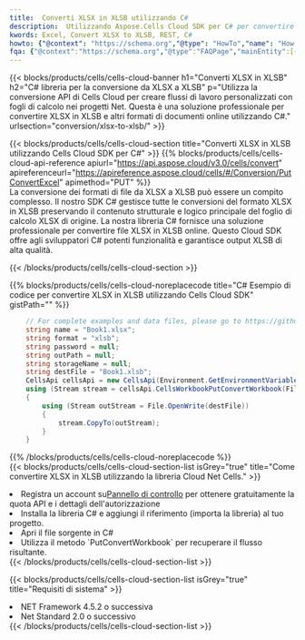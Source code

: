 ```yaml
---
title:  Converti XLSX in XLSB utilizzando C#
description:  Utilizzando Aspose.Cells Cloud SDK per C# per convertire un file in formato XLSX in un file in formato XLSB.
kwords: Excel, Convert XLSX to XLSB, REST, C#
howto: {"@context": "https://schema.org","@type": "HowTo","name": "How to convert XLSX to XLSB using the Cells Cloud Net library.","description": "How to convert XLSX to XLSB using the Cells Cloud Net library.","image": {"@type": "ImageObject"},"url": "/net/conversion/xlsx-to-xlsb/","step": [{ "@type": "HowToStep","name": "How to convert XLSX to XLSB using the Cells Cloud Net library. step 1", "image": {"@type": "ImageObject",},"url": "/net/conversion/xlsx-to-xlsb/","text": "Register an account at <a href='https://dashboard.aspose.cloud/'>Dashboard</a> to get free API quota & authorization details",},{ "@type": "HowToStep","name": "How to convert XLSX to XLSB using the Cells Cloud Net library. step 1", "image": {"@type": "ImageObject",},"url": "/net/conversion/xlsx-to-xlsb/","text": "Install C# library and add the reference (import the library) to your project.",},{ "@type": "HowToStep","name": "How to convert XLSX to XLSB using the Cells Cloud Net library. step 1", "image": {"@type": "ImageObject",},"url": "/net/conversion/xlsx-to-xlsb/","text": "Open the source file in C#",},{ "@type": "HowToStep","name": "How to convert XLSX to XLSB using the Cells Cloud Net library. step 1", "image": {"@type": "ImageObject",},"url": "/net/conversion/xlsx-to-xlsb/","text": "Use the `PutConvertWorkbook` method to retrieve the resulting stream.",}, ],"supply": {"@type": "HowToSupply","name": "document"},"tool": [{"@type": "HowToTool","name": "Visual Studio, Visual Studio Code, Rider "},{"@type": "HowToTool","name": "Aspose Cells"}],"totalTime": "PT6M"}
fqa: {"@context":"https://schema.org","@type":"FAQPage","mainEntity":[{"@type":"Question","name":"Why convert file formats in C# using REST API?","acceptedAnswer":{"@type":"Answer","text":"Documents are encoded in many ways, and some files may be incompatible with the software you use. To open and read such files, just convert them to appropriate file formats.<br/><ol><li>Install .NET SDK and add the reference (import the library) to your project.</li><li>Open the source file in C# using REST API.</li><li>Call the PutConvertWorkbookRequest() method, passing an output filename with required extension.</li><li>Get the result of conversion as a separate file.</li></ol>"}},{"@type":"Question","name":"What file formats can I convert with your C# library?","acceptedAnswer":{"@type":"Answer","text":"We support a variety of file formats for conversion using .NET library, including XLSX, Excel, xls , PDF, CSV, HTML, Markdown, XML, PNG, JPG, TIFF, Json, TXT and many more."}},{"@type":"Question","name":"What is the maximum allowed file size for conversion using this .NET library?","acceptedAnswer":{"@type":"Answer","text":"There are no file size limits for format conversions using .NET library."}}]}
---
```

{{< blocks/products/cells/cells-cloud-banner h1="Converti XLSX in XLSB" h2="C# libreria per la conversione da XLSX a XLSB" p="Utilizza la conversione API di Cells Cloud per creare flussi di lavoro personalizzati con fogli di calcolo nei progetti Net. Questa è una soluzione professionale per convertire XLSX in XLSB e altri formati di documenti online utilizzando C#." urlsection="conversion/xlsx-to-xlsb/" >}}

{{< blocks/products/cells/cells-cloud-section title="Converti XLSX in XLSB utilizzando Cells Cloud SDK per C#" >}}
{{% blocks/products/cells/cells-cloud-api-reference apiurl="https://api.aspose.cloud/v3.0/cells/convert" apireferenceurl="https://apireference.aspose.cloud/cells/#/Conversion/PutConvertExcel" apimethod="PUT" %}}
<br/>
La conversione dei formati di file da XLSX a XLSB può essere un compito complesso. Il nostro SDK C# gestisce tutte le conversioni del formato XLSX in XLSB preservando il contenuto strutturale e logico principale del foglio di calcolo XLSX di origine. La nostra libreria C# fornisce una soluzione professionale per convertire file XLSX in XLSB online. Questo Cloud SDK offre agli sviluppatori C# potenti funzionalità e garantisce output XLSB di alta qualità.

{{< /blocks/products/cells/cells-cloud-section >}}

{{% blocks/products/cells/cells-cloud-noreplacecode title="C# Esempio di codice per convertire XLSX in XLSB utilizzando Cells Cloud SDK" gistPath="" %}}
 
```cs
    // For complete examples and data files, please go to https://github.com/aspose-cells-cloud/aspose-cells-cloud-dotnet/
    string name = "Book1.xlsx";
    string format = "xlsb";
    string password = null;
    string outPath = null;
    string storageName = null;
    string destFile = "Book1.xlsb";
    CellsApi cellsApi = new CellsApi(Environment.GetEnvironmentVariable("ProductClientId"), Environment.GetEnvironmentVariable("ProductClientSecret"));
    using (Stream stream = cellsApi.CellsWorkbookPutConvertWorkbook(File.OpenRead(name), format, password, outPath, storageName))
    {
        using (Stream outStream = File.OpenWrite(destFile))
        {
            stream.CopyTo(outStream);
        }
    }
```
 
{{% /blocks/products/cells/cells-cloud-noreplacecode %}}
<br/>
{{< blocks/products/cells/cells-cloud-section-list isGrey="true" title="Come convertire XLSX in XLSB utilizzando la libreria Cloud Net Cells." >}}
<li> Registra un account su<a href="https://dashboard.aspose.cloud/">Pannello di controllo</a> per ottenere gratuitamente la quota API e i dettagli dell'autorizzazione</li>
<li>Installa la libreria C# e aggiungi il riferimento (importa la libreria) al tuo progetto.</li>
<li>Apri il file sorgente in C#</li>
<li>Utilizza il metodo `PutConvertWorkbook` per recuperare il flusso risultante.</li>
{{< /blocks/products/cells/cells-cloud-section-list >}}

{{< blocks/products/cells/cells-cloud-section-list isGrey="true" title="Requisiti di sistema" >}}
<li>NET Framework 4.5.2 o successiva</li>
<li>Net Standard 2.0 o successivo</li>
{{< /blocks/products/cells/cells-cloud-section-list >}}
